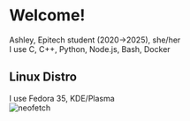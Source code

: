 # Welcome!
Ashley, Epitech student (2020->2025), she/her</br>
I use C, C++, Python, Node.js, Bash, Docker</br>

## Linux Distro
I use Fedora 35, KDE/Plasma</br>
![neofetch](https://user-images.githubusercontent.com/71530209/147479016-ad2c86e9-6b37-44d9-9db0-3423a4cc8e92.png)
